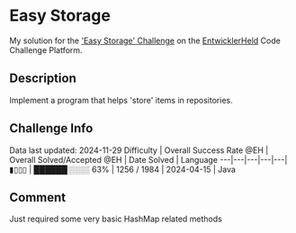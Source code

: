 # Easy Storage

My solution for the ['Easy Storage' Challenge](https://platform.entwicklerheld.de/challenge/easy-storage?technology=Java) on the [EntwicklerHeld](https://platform.entwicklerheld.de/) Code Challenge Platform.

## Description
Implement a program that helps 'store' items in repositories.

## Challenge Info
Data last updated: 2024-11-29
Difficulty | Overall Success Rate @EH | Overall Solved/Accepted @EH | Date Solved | Language
---|---|---|---|---|
▮▯▯▯ | ██████░░░░ 63% | 1256 / 1984 | 2024-04-15 | Java

## Comment
Just required some very basic HashMap related methods